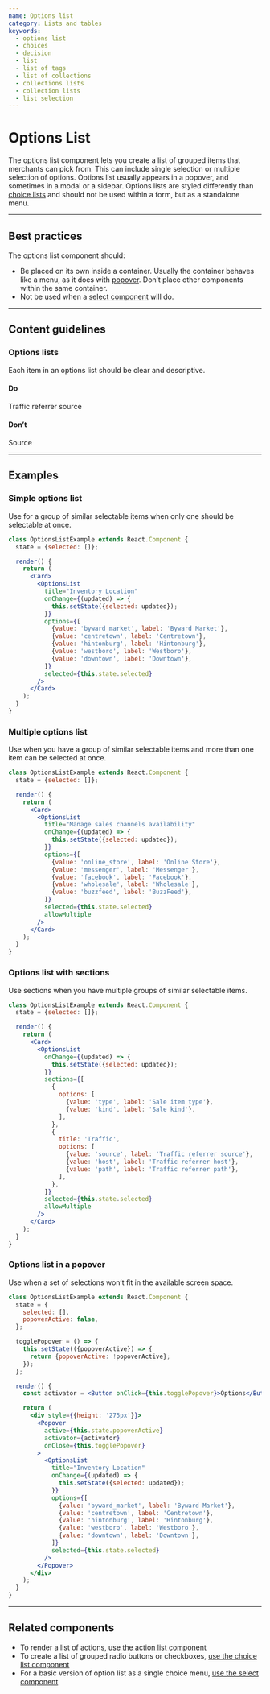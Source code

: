```yaml
---
name: Options list
category: Lists and tables
keywords:
  - options list
  - choices
  - decision
  - list
  - list of tags
  - list of collections
  - collections lists
  - collection lists
  - list selection
---
```


# Options List

The options list component lets you create a list of grouped items that
merchants can pick from. This can include single selection or multiple selection
of options. Options list usually appears in a popover, and sometimes in a modal
or a sidebar. Options lists are styled differently than
[choice lists](/components/forms/choice-list) and should not be used within a form, but as a standalone menu.

---

## Best practices

The options list component should:

- Be placed on its own inside a container. Usually the container behaves like a
  menu, as it does with [popover](/components/overlays/popover). Don’t
  place other components within the same container.
- Not be used when a [select component](/components/forms/select) will do.

---

## Content guidelines

### Options lists

Each item in an options list should be clear and descriptive.

<!-- usagelist -->

#### Do

Traffic referrer source

#### Don’t

Source

<!-- end -->

---

## Examples

### Simple options list

Use for a group of similar selectable items when only one should be selectable at once.

```jsx
class OptionsListExample extends React.Component {
  state = {selected: []};

  render() {
    return (
      <Card>
        <OptionsList
          title="Inventory Location"
          onChange={(updated) => {
            this.setState({selected: updated});
          }}
          options={[
            {value: 'byward_market', label: 'Byward Market'},
            {value: 'centretown', label: 'Centretown'},
            {value: 'hintonburg', label: 'Hintonburg'},
            {value: 'westboro', label: 'Westboro'},
            {value: 'downtown', label: 'Downtown'},
          ]}
          selected={this.state.selected}
        />
      </Card>
    );
  }
}
```

### Multiple options list

Use when you have a group of similar selectable items and more than one item can be selected at once.

```jsx
class OptionsListExample extends React.Component {
  state = {selected: []};

  render() {
    return (
      <Card>
        <OptionsList
          title="Manage sales channels availability"
          onChange={(updated) => {
            this.setState({selected: updated});
          }}
          options={[
            {value: 'online_store', label: 'Online Store'},
            {value: 'messenger', label: 'Messenger'},
            {value: 'facebook', label: 'Facebook'},
            {value: 'wholesale', label: 'Wholesale'},
            {value: 'buzzfeed', label: 'BuzzFeed'},
          ]}
          selected={this.state.selected}
          allowMultiple
        />
      </Card>
    );
  }
}
```

### Options list with sections

Use sections when you have multiple groups of similar selectable items.

```jsx
class OptionsListExample extends React.Component {
  state = {selected: []};

  render() {
    return (
      <Card>
        <OptionsList
          onChange={(updated) => {
            this.setState({selected: updated});
          }}
          sections={[
            {
              options: [
                {value: 'type', label: 'Sale item type'},
                {value: 'kind', label: 'Sale kind'},
              ],
            },
            {
              title: 'Traffic',
              options: [
                {value: 'source', label: 'Traffic referrer source'},
                {value: 'host', label: 'Traffic referrer host'},
                {value: 'path', label: 'Traffic referrer path'},
              ],
            },
          ]}
          selected={this.state.selected}
          allowMultiple
        />
      </Card>
    );
  }
}
```

### Options list in a popover

Use when a set of selections won’t fit in the available screen space.

```jsx
class OptionsListExample extends React.Component {
  state = {
    selected: [],
    popoverActive: false,
  };

  togglePopover = () => {
    this.setState(({popoverActive}) => {
      return {popoverActive: !popoverActive};
    });
  };

  render() {
    const activator = <Button onClick={this.togglePopover}>Options</Button>;

    return (
      <div style={{height: '275px'}}>
        <Popover
          active={this.state.popoverActive}
          activator={activator}
          onClose={this.togglePopover}
        >
          <OptionsList
            title="Inventory Location"
            onChange={(updated) => {
              this.setState({selected: updated});
            }}
            options={[
              {value: 'byward_market', label: 'Byward Market'},
              {value: 'centretown', label: 'Centretown'},
              {value: 'hintonburg', label: 'Hintonburg'},
              {value: 'westboro', label: 'Westboro'},
              {value: 'downtown', label: 'Downtown'},
            ]}
            selected={this.state.selected}
          />
        </Popover>
      </div>
    );
  }
}
```

---

## Related components

- To render a list of actions,
  [use the action list component](/components/actions/action-list)
- To create a list of grouped radio buttons or checkboxes,
  [use the choice list component](/components/forms/choice-list)
- For a basic version of option list as a single choice menu,
  [use the select component](/components/forms/select)

